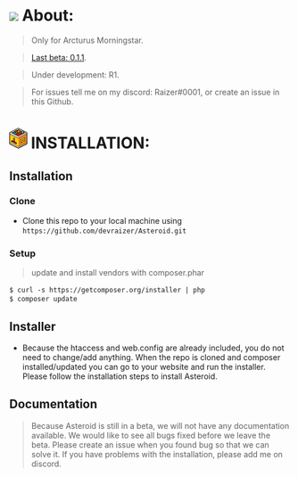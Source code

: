 # <img src="https://habborator.org/archive/icons/medium/go_arrow.gif"> About:

> Only for Arcturus Morningstar.

> [Last beta: 0.1.1](#).

> Under development: R1.

> For issues tell me on my discord: Raizer#0001, or create an issue in this Github.

# <img src="https://raw.githubusercontent.com/Wulles/eyethatseeseverything/master/pwrup_pins.gif"> INSTALLATION:

## Installation

### Clone

- Clone this repo to your local machine using `https://github.com/devraizer/Asteroid.git`

### Setup

> update and install vendors with composer.phar

```shell
$ curl -s https://getcomposer.org/installer | php
$ composer update
```

## Installer

- Because the htaccess and web.config are already included, you do not need to change/add anything. When the repo is cloned and composer installed/updated you can go to your website and run the installer. Please follow the installation steps to install Asteroid.

## Documentation

> Because Asteroid is still in a beta, we will not have any documentation available. We would like to see all bugs fixed before we leave the beta. Please create an issue when you found bug so that we can solve it. If you have problems with the installation, please add me on discord.
